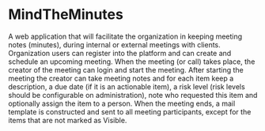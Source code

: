 # MindTheMinutes

A web application that will facilitate the organization in keeping meeting notes (minutes), during internal or external meetings with clients. 
Organization users can register into the platform and can create and schedule an upcoming meeting.
When the meeting (or call) takes place, the creator of the meeting can login and start the meeting. 
After starting the meeting the creator can take meeting notes and for each item keep a description, a due date (if it is an actionable item), 
a risk level (risk levels should be configurable on administration), note who requested this item and optionally assign the item to a person. 
When the meeting ends, a mail template is constructed and sent to all meeting participants, except for the items that are not marked as Visible.
